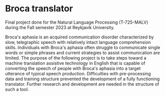 # Broca translator

Final project done for the Natural Language Processing (T-725-MALV) during the Fall semester 2023 at Reykjavik University.

Broca's aphasia is an acquired communication disorder characterized by slow, telegraphic speech with relatively intact language comprehension skills. Individuals with Broca's aphasia often struggle to communicate single words or simple phrases and current strategies to assist communication are limited. The purpose of the following project is to take steps toward a machine translation assistive technology in English that is capable of converting the speech of people with Broca's aphasia into a target utterance of typical speech production. Difficulties with pre-processing data and training structure prevented the development of a fully functioning translator. Further research and development are needed in the structure of such a tool.